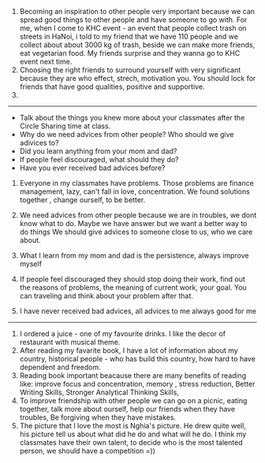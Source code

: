 1. Becoming an inspiration to other people very important because we can spread good things to other people and have someone to go with. For me, when I come to KHC event - an event that people collect trash on streets in HaNoi, i told to my friend that we have 110 people and we collect about about 3000 kg of trash, beside we can make more friends, eat vegetarian food. My friends surprise and they wanna go to KHC event next time.
2. Choosing the right friends to surround yourself with very significant because they are who effect, strech, motivation you. You should lock for friends that have good qualities, positive and supportive.
3. 



---------------------------------------------------------------------------------------------------
- Talk about the things you knew more about your classmates after the Circle Sharing time at class.  
- Why do we need advices from other people? Who should we give adivices to?  
- Did you learn anything from your mom and dad?  
- If people feel discouraged, what should they do?
- Have you ever received bad advices before?  

1. Everyone in my classmates have problems. 
Those problems are finance management, lazy, can't fall in love, concentration. 
We found solutions together , change ourself, to be better.

2. We need advices from other people because we are in troubles, we dont know what to do. 
Maybe we have answer but we want a better way to do things
We should give advices to someone close to us, who we care about.

3. What I learn from my mom and dad is the persistence, always improve myself

4.  If people feel discouraged they should stop doing their work, 
find out the reasons of problems, the meaning of current work, your goal. 
You can traveling and think about your problem after that.

5. I have never received bad advices, all advices to me always good for me
--- 
1. I ordered a juice - one of my favourite drinks. I like the decor of restaurant with musical theme.
2. After reading my favarite book, I have a lot of information about my country, historical people - who has build this country, how hard to have dependent and freedom. 
3. Reading book important beacause there are many benefits of reading like: improve focus and concentration, memory , stress reduction, Better Writing Skills, Stronger Analytical Thinking Skills,
4. To improve friendship with other people we can go on a picnic, eating together, talk more about ourself, help our friends when they have troubles, Be forgiving when they have mistakes.
5. The picture that I love the most is Nghia's picture. He drew quite well, his picture tell us about what did he do and what will he do. I think my classmates have their own talent, to decide who is the most talented person, we should have a competition =))


